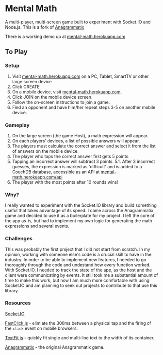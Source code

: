 # Mental Math

A multi-player, multi-screen game built to experiment with Socket.IO and Node.js. This is a fork of [Anagrammatix](https://github.com/ericterpstra/anagrammatix)

There is a working demo up at [mental-math.herokuapp.com](https://mental-math.herokuapp.com).

## To Play

### Setup
1. Visit [mental-math.herokuapp.com](mental-math.herokuapp.com) on a PC, Tablet, SmartTV or other large screen device
2. Click CREATE
3. On a mobile device, visit [mental-math.herokuapp.com](mental-math.herokuapp.com).
4. Click JOIN on the mobile device screen.
5. Follow the on-screen instructions to join a game.
6. Find an opponent and have him/her repeat steps 3-5 on another mobile device.

### Gameplay
1. On the large screen (the game Host), a math expression will appear.
2. On each players' devices, a list of possible answers will appear.
3. The players must calculate the correct answer and select it from the list of answers on the mobile device.
4. The player who taps the correct answer first gets 5 points.
5. Tapping an incorrect answer will subtract 3 points.
5.1. After 3 incorrect guesses, the expression is marked as 'difficult' and is added to a CouchDB database, accessible as an API at [mental-math.herokuapp.com/api](mental-math.herokuapp.com/api)
6. The player with the most points after 10 rounds wins!


### Why?

I really wanted to experiment with the Socket.IO library and build something useful that takes advantage of its speed. I came across the Anagrammatix game and decided to use it as a boilerplate for my project. I left the core of the app as-is, but had to implement my own logic for generating the math expressions and several events.

### Challenges

This was probably the first project that I did not start from scratch. In my opinion, working with someone else's code is a crucial skill to have in the industry. In order to be able to implement new features, I needed to go thoroughly through the code and undestand how every function worked. With Socket.IO, I needed to track the state of the app, as the host and the client were communicating by events. It still took me a substantial amount of time to make this work, but now I am much more comfortable with using Socket.IO and am planning to seek out projects to contribute to that use this library.

### Resources

[Socket.IO](http://socket.io/)

[FastClick.js](https://ftlabs.github.io/fastclick/) - elimiate the 300ms between a physical tap and the firing of the `click` event on mobile browsers.

[TextFit.js](http://strml.github.io/examples/textFit.html) - quickly fit single and multi-line text to the width of its container.

[Anagrammatix](https://github.com/ericterpstra/anagrammatix) - the original Anagrammatix game.
